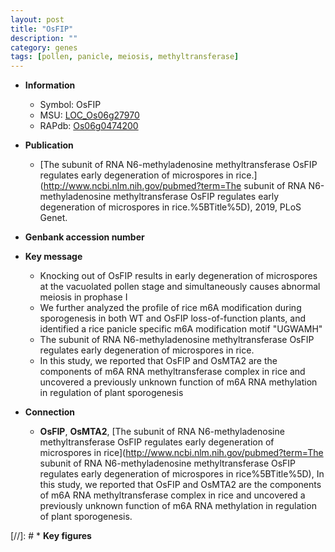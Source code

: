 ```yaml
---
layout: post
title: "OsFIP"
description: ""
category: genes
tags: [pollen, panicle, meiosis, methyltransferase]
---
```


* **Information**  
    + Symbol: OsFIP  
    + MSU: [LOC_Os06g27970](http://rice.plantbiology.msu.edu/cgi-bin/ORF_infopage.cgi?orf=LOC_Os06g27970)  
    + RAPdb: [Os06g0474200](http://rapdb.dna.affrc.go.jp/viewer/gbrowse_details/irgsp1?name=Os06g0474200)  

* **Publication**  
    + [The subunit of RNA N6-methyladenosine methyltransferase OsFIP regulates early degeneration of microspores in rice.](http://www.ncbi.nlm.nih.gov/pubmed?term=The subunit of RNA N6-methyladenosine methyltransferase OsFIP regulates early degeneration of microspores in rice.%5BTitle%5D), 2019, PLoS Genet.

* **Genbank accession number**  

* **Key message**  
    + Knocking out of OsFIP results in early degeneration of microspores at the vacuolated pollen stage and simultaneously causes abnormal meiosis in prophase I
    + We further analyzed the profile of rice m6A modification during sporogenesis in both WT and OsFIP loss-of-function plants, and identified a rice panicle specific m6A modification motif &quot;UGWAMH&quot;
    + The subunit of RNA N6-methyladenosine methyltransferase OsFIP regulates early degeneration of microspores in rice.
    + In this study, we reported that OsFIP and OsMTA2 are the components of m6A RNA methyltransferase complex in rice and uncovered a previously unknown function of m6A RNA methylation in regulation of plant sporogenesis

* **Connection**  
    + __OsFIP__, __OsMTA2__, [The subunit of RNA N6-methyladenosine methyltransferase OsFIP regulates early degeneration of microspores in rice](http://www.ncbi.nlm.nih.gov/pubmed?term=The subunit of RNA N6-methyladenosine methyltransferase OsFIP regulates early degeneration of microspores in rice%5BTitle%5D), In this study, we reported that OsFIP and OsMTA2 are the components of m6A RNA methyltransferase complex in rice and uncovered a previously unknown function of m6A RNA methylation in regulation of plant sporogenesis.

[//]: # * **Key figures**  


